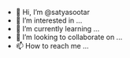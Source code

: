 - 👋 Hi, I’m @satyasootar
- 👀 I’m interested in ...
- 🌱 I’m currently learning ...
- 💞️ I’m looking to collaborate on ...
- 📫 How to reach me ...

<!---
satyasootar/satyasootar is a ✨ special ✨ repository because its `README.md` (this file) appears on your GitHub profile.
You can click the Preview link to take a look at your changes.
--->
